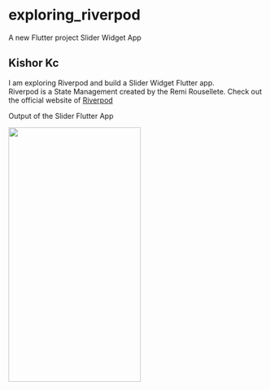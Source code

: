 # exploring_riverpod

A new Flutter project Slider Widget App 

## Kishor Kc

I am exploring Riverpod and build a Slider Widget Flutter app.<br>
Riverpod is a State Management created by the Remi Rousellete.
Check out the official website of [Riverpod](https://riverpod.dev/)

Output of the Slider Flutter App<br>
<p>
<img src="https://user-images.githubusercontent.com/73419211/120367659-dc7da380-c330-11eb-91b6-477e5a8b3bb1.jpg" height="500" width="260">
</p>
